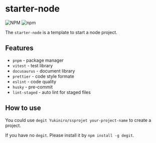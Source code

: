 # starter-node

![NPM](https://img.shields.io/npm/l/ssprojet?color=blue&style=flat-square) ![npm](https://img.shields.io/npm/v/ssprojet?color=blue&style=flat-square)

The `starter-node` is a template to start a node project.

## Features

- `pnpm` - package manager
- `vitest` - test library
- `docusaurus` - document library
- `prettier` - code style formate
- `eslint` - code quality
- `husky` - pre-commit
- `lint-staged` - auto lint for staged files

## How to use

You could use `degit Yukiniro/ssprojet your-project-name` to create a project.

If you have no `degit`. Please install it by `npm install -g degit`.
